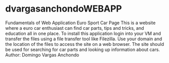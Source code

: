 # dvargasanchondoWEBAPP
Fundamentals of Web Application
Euro Sport Car Page
This is a website where a euro car enthusiast can find car parts, tips and tricks, and education all in one place. 
To install this application login into your VM and transfer the files using a file transfer tool like Filezilla.
Use your domain and the location of the files to access the site on a web browser. 
The site should be used for searching for car parts and looking up information about cars. 
Author: Domingo Vargas Anchondo
